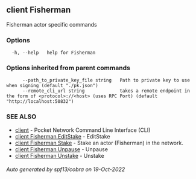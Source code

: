 ## client Fisherman

Fisherman actor specific commands

### Options

```
  -h, --help   help for Fisherman
```

### Options inherited from parent commands

```
      --path_to_private_key_file string   Path to private key to use when signing (default "./pk.json")
      --remote_cli_url string             takes a remote endpoint in the form of <protocol>://<host> (uses RPC Port) (default "http://localhost:50832")
```

### SEE ALSO

* [client](client.md)	 - Pocket Network Command Line Interface (CLI)
* [client Fisherman EditStake](client_Fisherman_EditStake.md)	 - EditStake <fromAddr> <amount> <relayChainIDs> <serviceURI>
* [client Fisherman Stake](client_Fisherman_Stake.md)	 - Stake an actor (Fisherman) in the network.
* [client Fisherman Unpause](client_Fisherman_Unpause.md)	 - Unpause <fromAddr>
* [client Fisherman Unstake](client_Fisherman_Unstake.md)	 - Unstake <fromAddr>

###### Auto generated by spf13/cobra on 19-Oct-2022
